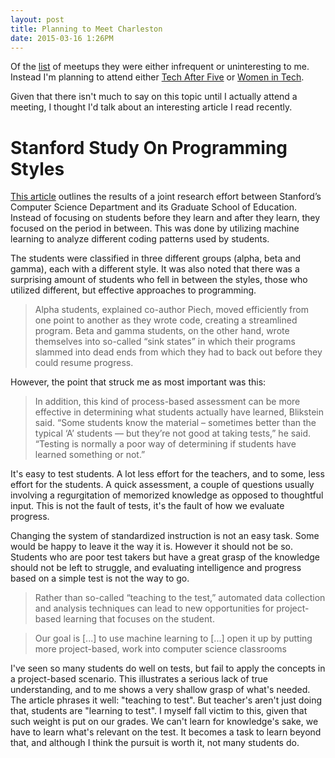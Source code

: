 ```yaml
---
layout: post
title: Planning to Meet Charleston
date: 2015-03-16 1:26PM
---
```


Of the [list](http://www.charlestondigitalcorridor.com/talent/user-groups/) of meetups they were either infrequent or uninteresting to me. Instead I'm planning to attend either [Tech After Five](http://techafterfive.com/ta5/charleston-sc/) or [Women in Tech](http://www.meetup.com/Charleston-Women-In-Tech/).

Given that there isn't much to say on this topic until I actually attend a meeting, I thought I'd talk about an interesting article I read recently.

# Stanford Study On Programming Styles

[This article](https://ed.stanford.edu/news/stanford-study-shows-success-different-learning-styles-computer-science-class) outlines the results of a joint research effort between Stanford’s Computer Science Department and its Graduate School of Education. Instead of focusing on students before they learn and after they learn, they focused on the period in between. This was done by utilizing machine learning to analyze different coding patterns used by students. 

The students were classified in three different groups (alpha, beta and gamma), each with a different style. It was also noted that there was a surprising amount of students who fell in between the styles, those who utilized different, but effective approaches to programming. 

>Alpha students, explained co-author Piech, moved efficiently from one point to another as they wrote code, creating a streamlined program. Beta and gamma students, on the other hand, wrote themselves into so-called “sink states” in which their programs slammed into dead ends from which they had to back out before they could resume progress.

However, the point that struck me as most important was this:

>In addition, this kind of process-based assessment can be more effective in determining what students actually have learned, Blikstein said. “Some students know the material – sometimes better than the typical ‘A’ students — but they’re not good at taking tests,” he said. “Testing is normally a poor way of determining if students have learned something or not.”

It's easy to test students. A lot less effort for the teachers, and to some, less effort for the students. A quick assessment, a couple of questions usually involving a regurgitation of memorized knowledge as opposed to thoughtful input. This is not the fault of tests, it's the fault of how we evaluate progress. 

Changing the system of standardized instruction is not an easy task. Some would be happy to leave it the way it is. However it should not be so. Students who are poor test takers but have a great grasp of the knowledge should not be left to struggle, and evaluating intelligence and progress based on a simple test is not the way to go. 

>Rather than so-called “teaching to the test,” automated data collection and analysis techniques can lead to new opportunities for project-based learning that focuses on the student.  

>Our goal is [...] to use machine learning to [...] open it up by putting more project-based, work into computer science classrooms

I've seen so many students do well on tests, but fail to apply the concepts in a project-based scenario. This illustrates a serious lack of true understanding, and to me shows a very shallow grasp of what's needed. The article phrases it well: "teaching to test". But teacher's aren't just doing that, students are "learning to test". I myself fall victim to this, given that such weight is put on our grades. We can't learn for knowledge's sake, we have to learn what's relevant on the test. It becomes a task to learn beyond that, and although I think the pursuit is worth it, not many students do. 